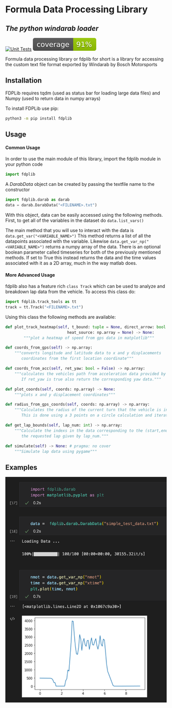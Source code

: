 # Formula Data Processing Library
## _The python windarab loader_

[![Unit Tests](https://github.com/illini-motorsports/fdplib/actions/workflows/main_unit_tests.yml/badge.svg)](https://github.com/illini-motorsports/fdplib/actions/workflows/main_unit_tests.yml)
![Coverage Report](https://raw.githubusercontent.com/illini-motorsports/fdplib/main/coverage.svg)

Formula data processing library or fdplib for short is a library for accessing the custom text file format exported by Windarab by Bosch Motorsports

## Installation

FDPLib requires tqdm (used as status bar for loading large data files) and Numpy (used to return data in numpy arrays)

To install FDPLib use pip:

```sh
python3 -m pip install fdplib
```

## Usage
#### Common Usage
In order to use the main module of this library, import the fdplib module in your python code
```python
import fdplib
```
A *DarabData* object can be created by passing the textfile name to the constructor
```python
import fdplib.darab as darab
data = darab.DarabData("<FILENAME>.txt")
```
With this object, data can be easily accessed using the following methods. First, to get all of the variables in the dataset do ```data.list_vars()```

The main method that you will use to interact with the data is ```data.get_var("<VARIABLE_NAME>")```
This method returns a list of all the datapoints associated with the variable. Likewise ```data.get_var_np("<VARIABLE_NAME>")``` returns a numpy array of the data.
There is an optional boolean parameter called timeseries for both of the previously mentioned methods. If set to True this instead returns the data and the time values associated with it as a 2D array, much in the way matlab does.

#### More Advanced Usage
fdplib also has a feature rich ```class Track``` which can be used to analyze and breakdown lap data from the vehicle. To access this class do:
```python
import fdplib.track_tools as tt
track = tt.Track("<FILENAME>.txt")
```
Using this class the following methods are available:
```python
def plot_track_heatmap(self, t_bound: tuple = None, direct_arrow: bool = None,
                           heat_source: np.array = None) -> None:
        """plot a heatmap of speed from gps data in matplotlib"""
```
```python
def coords_from_gps(self) -> np.array:
    """converts longitude and latitude data to x and y displacements
       coordinates from the first location coordinate"""
```
```python
def coords_from_acc(self, ret_yaw: bool = False) -> np.array:
    """calculates the vehicles path from acceleration data provided by the IMU.
       If ret_yaw is true also return the corresponding yaw data."""
```
```python
def plot_coords(self, coords: np.array) -> None:
    """plots x and y displacement coordinates"""
```
```python
def radius_from_gps_coords(self, coords: np.array) -> np.array:
    """Calculates the radius of the current turn that the vehicle is in from gps data.
       This is done using a 3 points on a circle calculation and iterates through all the data passed"""
```
```python
def get_lap_bounds(self, lap_num: int) -> np.array:
    """Calculate the indexs in the data corresponding to the (start,end) of
       the requested lap given by lap_num."""
```
```python
def simulate(self) -> None: # pragma: no cover
    """Simulate lap data using pygame"""
```

## Examples

![example nmot data](https://raw.githubusercontent.com/illini-motorsports/fdplib/main/assets/example_nmot.png)
